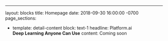 ---
layout: blocks
title: Homepage
date: 2018-09-30 16:00:00 -0700
page_sections:
- template: detail-content
  block: text-1
  headline: Platform.ai<strong><br>Deep Learning Anyone Can Use</strong>
  content: Coming soon
